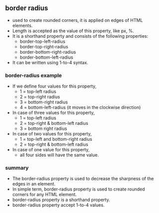 ## border radius
* used to create rounded corners, it is applied on edges of HTML elements.
* Length is accepted as the value of this property, like px, %.
* It is a shorthand property and consists of the following properties:
	* border-top-left-radius
	* border-top-right-radius
	* border-bottom-right-radius
	* border-bottom-left-radius
* It can be written using 1-to-4 syntax.

### border-radius example
* If we define four values for this property, 
	* 1 = top-left radius
	* 2 = top-right radius
	* 3 = bottom-right radius
	* 4 = bottom-left-radius
	(it moves in the clockwise direction)
* In case of three values for this property,
	* 1 = top-left radius
	* 2 = top-right & bottom-left radius
	* 3 = bottom right radius
* In case of two values for this property,
	* 1 = top-left and bottom-right radius
	* 2 = top-right & bottom-left radius
* In case of one value for this property,
	* all four sides will have the same value.

### summary
* The border-radius property is used to decrease the sharpness of the edges in an element.
* In simple term, border-radius property is used to create rounded corners for any HTML element.
* border-radius property is a shorthand property.
* border-radius property accept 1-to-4 values.
